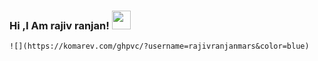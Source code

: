  ### Hi ,I Am rajiv ranjan! <img src=" https://raw.githubusercontent.com/debdutgoswami/debdutgoswami/master/assets/gifs/Hi.gif" width="30px"> 
 

    ![](https://komarev.com/ghpvc/?username=rajivranjanmars&color=blue)